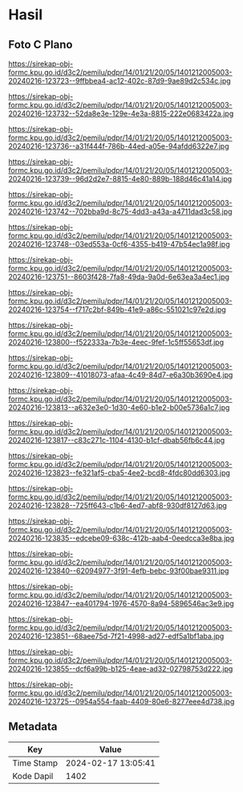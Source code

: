 # Hasil

## Foto C Plano

https://sirekap-obj-formc.kpu.go.id/d3c2/pemilu/pdpr/14/01/21/20/05/1401212005003-20240216-123723--9ffbbea4-ac12-402c-87d9-9ae89d2c534c.jpg

https://sirekap-obj-formc.kpu.go.id/d3c2/pemilu/pdpr/14/01/21/20/05/1401212005003-20240216-123732--52da8e3e-129e-4e3a-8815-222e0683422a.jpg

https://sirekap-obj-formc.kpu.go.id/d3c2/pemilu/pdpr/14/01/21/20/05/1401212005003-20240216-123736--a31f444f-786b-44ed-a05e-94afdd6322e7.jpg

https://sirekap-obj-formc.kpu.go.id/d3c2/pemilu/pdpr/14/01/21/20/05/1401212005003-20240216-123739--96d2d2e7-8815-4e80-889b-188d46c41a14.jpg

https://sirekap-obj-formc.kpu.go.id/d3c2/pemilu/pdpr/14/01/21/20/05/1401212005003-20240216-123742--702bba9d-8c75-4dd3-a43a-a4711dad3c58.jpg

https://sirekap-obj-formc.kpu.go.id/d3c2/pemilu/pdpr/14/01/21/20/05/1401212005003-20240216-123748--03ed553a-0cf6-4355-b419-47b54ec1a98f.jpg

https://sirekap-obj-formc.kpu.go.id/d3c2/pemilu/pdpr/14/01/21/20/05/1401212005003-20240216-123751--8603f428-7fa8-49da-9a0d-6e63ea3a4ec1.jpg

https://sirekap-obj-formc.kpu.go.id/d3c2/pemilu/pdpr/14/01/21/20/05/1401212005003-20240216-123754--f717c2bf-849b-41e9-a86c-551021c97e2d.jpg

https://sirekap-obj-formc.kpu.go.id/d3c2/pemilu/pdpr/14/01/21/20/05/1401212005003-20240216-123800--f522333a-7b3e-4eec-9fef-1c5ff55653df.jpg

https://sirekap-obj-formc.kpu.go.id/d3c2/pemilu/pdpr/14/01/21/20/05/1401212005003-20240216-123809--41018073-afaa-4c49-84d7-e6a30b3690e4.jpg

https://sirekap-obj-formc.kpu.go.id/d3c2/pemilu/pdpr/14/01/21/20/05/1401212005003-20240216-123813--a632e3e0-1d30-4e60-b1e2-b00e5736a1c7.jpg

https://sirekap-obj-formc.kpu.go.id/d3c2/pemilu/pdpr/14/01/21/20/05/1401212005003-20240216-123817--c83c271c-1104-4130-b1cf-dbab56fb6c44.jpg

https://sirekap-obj-formc.kpu.go.id/d3c2/pemilu/pdpr/14/01/21/20/05/1401212005003-20240216-123823--fe321af5-cba5-4ee2-bcd8-4fdc80dd6303.jpg

https://sirekap-obj-formc.kpu.go.id/d3c2/pemilu/pdpr/14/01/21/20/05/1401212005003-20240216-123828--725ff643-c1b6-4ed7-abf8-930df8127d63.jpg

https://sirekap-obj-formc.kpu.go.id/d3c2/pemilu/pdpr/14/01/21/20/05/1401212005003-20240216-123835--edcebe09-638c-412b-aab4-0eedcca3e8ba.jpg

https://sirekap-obj-formc.kpu.go.id/d3c2/pemilu/pdpr/14/01/21/20/05/1401212005003-20240216-123840--62094977-3f91-4efb-bebc-93f00bae9311.jpg

https://sirekap-obj-formc.kpu.go.id/d3c2/pemilu/pdpr/14/01/21/20/05/1401212005003-20240216-123847--ea401794-1976-4570-8a94-5896546ac3e9.jpg

https://sirekap-obj-formc.kpu.go.id/d3c2/pemilu/pdpr/14/01/21/20/05/1401212005003-20240216-123851--68aee75d-7f21-4998-ad27-edf5a1bf1aba.jpg

https://sirekap-obj-formc.kpu.go.id/d3c2/pemilu/pdpr/14/01/21/20/05/1401212005003-20240216-123855--dcf6a99b-b125-4eae-ad32-02798753d222.jpg

https://sirekap-obj-formc.kpu.go.id/d3c2/pemilu/pdpr/14/01/21/20/05/1401212005003-20240216-123725--0954a554-faab-4409-80e6-8277eee4d738.jpg


## Metadata

| Key        | Value               |
| ---------- | ------------------- |
| Time Stamp | 2024-02-17 13:05:41 |
| Kode Dapil | 1402                |



